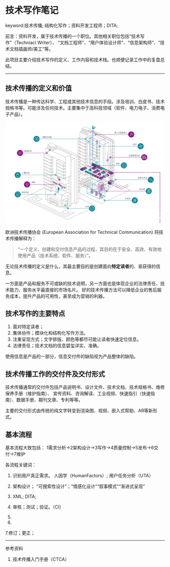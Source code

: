 # 技术写作笔记

keyword:技术传播; 结构化写作；资料开发工程师；DITA;

前言：资料开发，属于技术传播的一个职位。其他相关职位包括“技术写作”（Techniacl Writer）、
“文档工程师”、“用户体验设计师”、“信息架构师”、“技术文档插画师/美工”等。

此项目主要介绍技术写作的定义、工作内容和技术栈。也顺便记录工作中的复盘总结。

---

## 技术传播的定义和价值

技术传播是一种传达科学、工程或其他技术信息的手段。涉及培训、白皮书、技术规格书等。可能涉及任何技术。主要集中于高科技领域（软件、电力电子、消费电子产品）。

 ![pic](https://github.com/ffmpegzhou/Tech_Writer/blob/main/Pics/eg1.jpg)

欧洲技术传播协会 (European Association for Technical Communication) 将技术传播解释为：

> “一个定义、创建和交付信息产品的过程，其目的在于安全、高效、有效地使用产品（技术系统、软件、服务）”。

无论技术传播的定义是什么，其最主要目的是创建面向**特定读者**的、易获得的信息。

一方面是产品和服务不可或缺的技术说明，另一方面也是体现企业的法律责任、技术能力、服务水平最直接的市场名片。
好的技术传播方法可以降低企业的售后服务成本，提升产品的可用性，甚至成为营销的利器。

## 技术写作的主要特点
1. 面对特定读者；
2. 集体协作；模块化和结构化写作方法。
3. 注重呈现方式；文字排版、颜色等都尽可能让读者快速定位信息。
4. 法律责任；技术文档的信息碧玺详实、准确。

使用信息是产品的一部分，信息交付件的缺陷视为产品整体的缺陷。

## 技术传播工作的交付件及交付形式

技术传播通常的交付件包括产品说明书、设计文件、技术文档、技术规格书、维修保养手册（维护指南）、
宣传资料、咨询解读、工业视频、快速指引（快速指南）、数据手册、期刊文章、专利等等。

主要的交付形式由传统的纯文字转变到渲染图、视频、嵌入式帮助、AR等新形式。

## 基本流程

基本流程大致包括： 1需求分析->2架构设计->3写作->4质量控制->5发布->6交付->7维护

各流程关键词：
1. 识别用户真正需求。 人因学（HumanFactors）; 用户任务分析（UTA）
2. 架构设计； “可搜索性设计”；“情感化设计”“叙事模式”“渐进式呈现”
3. XML; DITA;
4. 审核；测试；验证。（CI）
5.

6.

7.修订；更正；

---

参考资料
1. 技术传播入门手册（CTCA）
